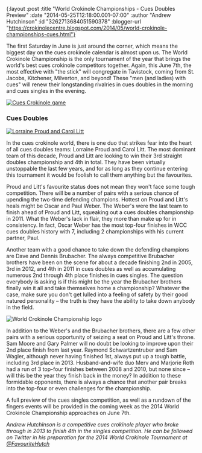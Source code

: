 {:layout :post
 :title "World Crokinole Championships - Cues Doubles Preview"
 :date "2014-05-25T12:18:00.001-07:00"
 :author "Andrew Hutchinson"
 :id "3262713684051590378"
 :blogger-url "https://crokinolecentre.blogspot.com/2014/05/world-crokinole-championships-cues.html"}

The first Saturday in June is just around the corner, which means the biggest day on the cues crokinole calendar is almost upon us. The World Crokinole Championship is the only tournament of the year that brings the world's best cues crokinole competitors together. Again, this June 7th, the most effective with "the stick" will congregate in Tavistock, coming from St. Jacobs, Kitchener, Milverton, and beyond!  These "men (and ladies) with cues" will renew their longstanding rivalries in cues doubles in the morning and cues singles in the evening.

[![Cues Crokinole game](/images/2014-05-25-world-crokinole-championships-cues/img_0236.jpg)](/images/2014-05-25-world-crokinole-championships-cues/img_0236.jpg)

### Cues Doubles

[![Lorraine Proud and Carol Litt](/images/2014-05-25-world-crokinole-championships-cues/cue_doubles_8908.jpg)](/images/2014-05-25-world-crokinole-championships-cues/cue_doubles_8908.jpg)

In the cues crokinole world, there is one duo that strikes fear into the heart of all cues doubles teams: Lorraine Proud and Carol Litt. The most dominant team of this decade, Proud and Litt are looking to win their 3rd straight doubles championship and 4th in total. They have been virtually unstoppable the last few years, and for as long as they continue entering this tournament it would be foolish to call them anything but the favourites.

Proud and Litt's favourite status does not mean they won't face some tough competition. There will be a number of pairs with a serious chance of upending the two-time defending champions. Hottest on Proud and Litt's heals might be Oscar and Paul Weber. The Weber's were the last team to finish ahead of Proud and Litt, squeaking out a cues doubles championship in 2011. What the Weber's lack in flair, they more than make up for in consistency. In fact, Oscar Weber has the most top-four finishes in WCC cues doubles history with 7, including 2 championships with his current partner, Paul.

Another team with a good chance to take down the defending champions are Dave and Dennis Brubacher. The always competitive Brubacher brothers have been on the scene for about a decade finishing 2nd in 2005, 3rd in 2012, and 4th in 2011 in cues doubles as well as accumulating numerous 2nd through 4th place finishes in cues singles. The question everybody is asking is if this might be the year the Brubacher brothers finally win it all and take themselves home a championship?  Whatever the case, make sure you don't get lulled into a feeling of safety by their good natured personality – the truth is they have the ability to take down anybody in the field.

![World Crokinole Championship logo](/images/2014-05-25-world-crokinole-championships-cues/Unknown.jpg)

In addition to the Weber's and the Brubacher brothers, there are a few other pairs with a serious opportunity of seizing a seat on Proud and Litt's throne. Sam Moore and Gary Palmer will no doubt be looking to improve upon their 2nd place finish from last year. Raymond Schwartzentruber and Sam Wagler, although never having finished 1st, always put up a tough battle, including 3rd place in 2013. Husband-and-wife duo Merv and Marjorie Roth had a run of 3 top-four finishes between 2008 and 2010, but none since – will this be the year they finish back in the money?   In addition to these formidable opponents, there is always a chance that another pair breaks into the top-four or even challenges for the championship.

A full preview of the cues singles competition, as well as a rundown of the fingers events will be provided in the coming week as the 2014 World Crokinole Championship approaches on June 7th.

*Andrew Hutchinson is a competitive cues crokinole player who broke through in 2013 to finish 4th in the singles competition. He can be followed on Twitter in his preparation for the 2014 World Crokinole Tournament at [@FavouriteHutch](https://twitter.com/FavouriteHutch)*
